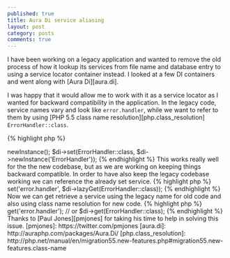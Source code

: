 ```yaml
---
published: true
title: Aura Di service aliasing
layout: post
category: posts
comments: true
---
```


I have been working on a legacy application and wanted to remove the old process of how it lookup its services from file name and database entry to using a service locator container instead. I looked at a few DI containers and went along with [Aura Di][aura.di].

I was happy that it would allow me to work with it as a service locator as I wanted for backward compatibility in the application. In the legacy code, service names vary and look like `error.handler`, while we want to refer to them by using [PHP 5.5 class name resolution][php.class_resolution] `ErrorHandler::class`.

{% highlight php %}
<?php
use Aura\Di\ContainerBuilder;
$builder = new ContainerBuilder();
$di = $builder->newInstance();

$di->set(ErrorHandler::class, $di->newInstance('ErrorHandler'));
{% endhighlight %}

This works really well for the the new codebase, but as we are working on keeping things backward compatible. In order to have also keep the legacy codebase working we can reference the already set service.

{% highlight php %}
<?php
$di->set('error.handler', $di->lazyGet(ErrorHandler::class));
{% endhighlight %}

Now we can get retrieve a service using the legacy name for old code and also using class name resolution for new code.

{% highlight php %}
<?php
$di->get('error.handler');

// or

$di->get(ErrorHandler::class);
{% endhighlight %}

Thanks to [Paul Jones][pmjones] for taking his time to help in solving this issue.

[pmjones]: https://twitter.com/pmjones
[aura.di]: http://auraphp.com/packages/Aura.Di/
[php.class_resolution]: http://php.net/manual/en/migration55.new-features.php#migration55.new-features.class-name
